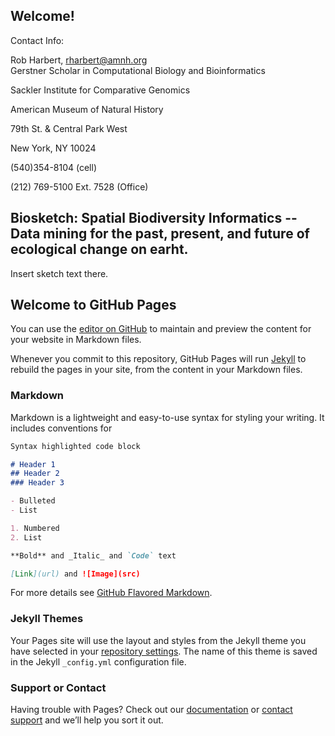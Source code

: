 ## Welcome!

Contact Info:

Rob Harbert, 
rharbert@amnh.org <br>
Gerstner Scholar in Computational Biology and Bioinformatics <br>

Sackler Institute for Comparative Genomics

American Museum of Natural History

79th St. & Central Park West

New York, NY 10024

(540)354-8104 (cell)

(212) 769-5100 Ext. 7528 (Office)


## Biosketch: Spatial Biodiversity Informatics -- Data mining for the past, present, and future of ecological change on earht.

Insert sketch text there.



## Welcome to GitHub Pages

You can use the [editor on GitHub](https://github.com/rsh249/rsh249.github.io/edit/master/index.md) to maintain and preview the content for your website in Markdown files.

Whenever you commit to this repository, GitHub Pages will run [Jekyll](https://jekyllrb.com/) to rebuild the pages in your site, from the content in your Markdown files.

### Markdown

Markdown is a lightweight and easy-to-use syntax for styling your writing. It includes conventions for

```markdown
Syntax highlighted code block

# Header 1
## Header 2
### Header 3

- Bulleted
- List

1. Numbered
2. List

**Bold** and _Italic_ and `Code` text

[Link](url) and ![Image](src)
```

For more details see [GitHub Flavored Markdown](https://guides.github.com/features/mastering-markdown/).

### Jekyll Themes

Your Pages site will use the layout and styles from the Jekyll theme you have selected in your [repository settings](https://github.com/rsh249/rsh249.github.io/settings). The name of this theme is saved in the Jekyll `_config.yml` configuration file.

### Support or Contact

Having trouble with Pages? Check out our [documentation](https://help.github.com/categories/github-pages-basics/) or [contact support](https://github.com/contact) and we’ll help you sort it out.
